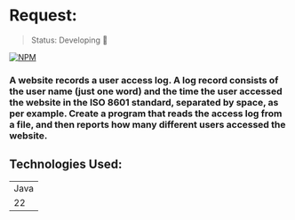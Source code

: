 # Request:

> Status: Developing 🚨

[![NPM](https://img.shields.io/badge/License-MIT-green)](https://github.com/UeritonAraujo/PaymentWithInterest/blob/main/LICENSE)

### A website records a user access log. A log record consists of the user name (just one word) and the time the user accessed the website in the ISO 8601 standard, separated by space, as per example. Create a program that reads the access log from a file, and then reports how many different users accessed the website.

## Technologies Used:

<table>
  <tr>
    <td>
      Java
    </td>
  </tr>
  <tr>
    <td>
      22
    </td>
  </tr>
</table>

